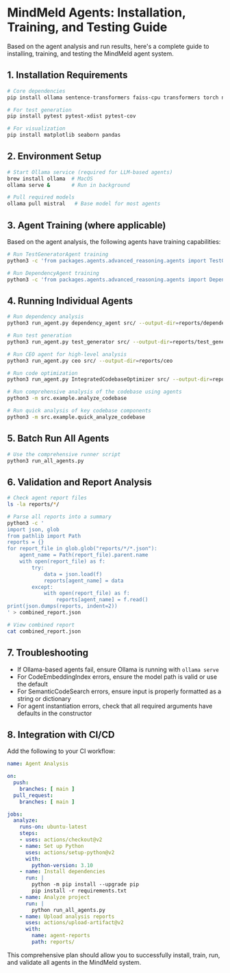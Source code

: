 # MindMeld Agents: Installation, Training, and Testing Guide

Based on the agent analysis and run results, here's a complete guide to installing, training, and testing the MindMeld agent system.

## 1. Installation Requirements

```bash
# Core dependencies
pip install ollama sentence-transformers faiss-cpu transformers torch numpy Pillow torchaudio memory-profiler

# For test generation
pip install pytest pytest-xdist pytest-cov

# For visualization
pip install matplotlib seaborn pandas
```

## 2. Environment Setup

```bash
# Start Ollama service (required for LLM-based agents)
brew install ollama  # MacOS
ollama serve &       # Run in background

# Pull required models
ollama pull mistral   # Base model for most agents
```

## 3. Agent Training (where applicable)

Based on the agent analysis, the following agents have training capabilities:

```bash
# Run TestGeneratorAgent training
python3 -c 'from packages.agents.advanced_reasoning.agents import TestGeneratorAgent; agent = TestGeneratorAgent(); agent.train()'

# Run DependencyAgent training
python3 -c 'from packages.agents.advanced_reasoning.agents import DependencyAgent; agent = DependencyAgent(); agent.train()'
```

## 4. Running Individual Agents

```bash
# Run dependency analysis
python3 run_agent.py dependency_agent src/ --output-dir=reports/dependency_agent

# Run test generation
python3 run_agent.py test_generator src/ --output-dir=reports/test_generator

# Run CEO agent for high-level analysis
python3 run_agent.py ceo src/ --output-dir=reports/ceo

# Run code optimization
python3 run_agent.py IntegratedCodebaseOptimizer src/ --output-dir=reports/IntegratedCodebaseOptimizer

# Run comprehensive analysis of the codebase using agents
python3 -m src.example.analyze_codebase

# Run quick analysis of key codebase components
python3 -m src.example.quick_analyze_codebase
```

## 5. Batch Run All Agents

```bash
# Use the comprehensive runner script
python3 run_all_agents.py
```

## 6. Validation and Report Analysis

```bash
# Check agent report files
ls -la reports/*/

# Parse all reports into a summary
python3 -c '
import json, glob
from pathlib import Path
reports = {}
for report_file in glob.glob("reports/*/*.json"):
    agent_name = Path(report_file).parent.name
    with open(report_file) as f:
        try:
            data = json.load(f)
            reports[agent_name] = data
        except:
            with open(report_file) as f:
                reports[agent_name] = f.read()
print(json.dumps(reports, indent=2))
' > combined_report.json

# View combined report
cat combined_report.json
```

## 7. Troubleshooting

- If Ollama-based agents fail, ensure Ollama is running with `ollama serve`
- For CodeEmbeddingIndex errors, ensure the model path is valid or use the default
- For SemanticCodeSearch errors, ensure input is properly formatted as a string or dictionary
- For agent instantiation errors, check that all required arguments have defaults in the constructor

## 8. Integration with CI/CD

Add the following to your CI workflow:

```yaml
name: Agent Analysis

on:
  push:
    branches: [ main ]
  pull_request:
    branches: [ main ]

jobs:
  analyze:
    runs-on: ubuntu-latest
    steps:
    - uses: actions/checkout@v2
    - name: Set up Python
      uses: actions/setup-python@v2
      with:
        python-version: 3.10
    - name: Install dependencies
      run: |
        python -m pip install --upgrade pip
        pip install -r requirements.txt
    - name: Analyze project
      run: |
        python run_all_agents.py
    - name: Upload analysis reports
      uses: actions/upload-artifact@v2
      with:
        name: agent-reports
        path: reports/
```

This comprehensive plan should allow you to successfully install, train, run, and validate all agents in the MindMeld system.
